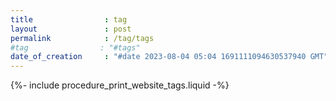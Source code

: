```yaml
---
title                : tag
layout               : post
permalink            : /tag/tags
#tag                : "#tags"
date_of_creation     : "#date 2023-08-04 05:04 1691111094630537940 GMT"
---
```


{%- include procedure_print_website_tags.liquid -%}
